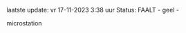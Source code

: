 laatste update: 
vr 17-11-2023  3:38   uur 
Status: FAALT - geel - 
<div class="service Y">microstation</div>